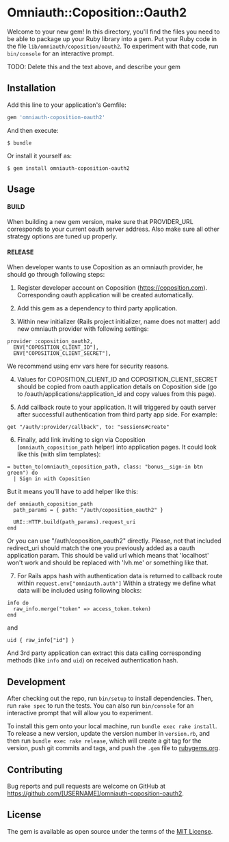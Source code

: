 # Omniauth::Coposition::Oauth2

Welcome to your new gem! In this directory, you'll find the files you need to be able to package up your Ruby library into a gem. Put your Ruby code in the file `lib/omniauth/coposition/oauth2`. To experiment with that code, run `bin/console` for an interactive prompt.

TODO: Delete this and the text above, and describe your gem

## Installation

Add this line to your application's Gemfile:

```ruby
gem 'omniauth-coposition-oauth2'
```

And then execute:

    $ bundle

Or install it yourself as:

    $ gem install omniauth-coposition-oauth2

## Usage

#### BUILD

When building a new gem version, make sure that PROVIDER_URL corresponds to your current oauth server address. Also make sure all other strategy options are tuned up properly.

#### RELEASE

When developer wants to use Coposition as an omniauth provider, he should go through following steps:

1. Register developer account on Coposition (https://coposition.com). Corresponding oauth application will be created automatically.

2. Add this gem as a dependency to third party application.

3. Within new initializer (Rails project initializer, name does not matter) add new omniauth provider with following settings:

```
provider :coposition_oauth2,
  ENV["COPOSITION_CLIENT_ID"],
  ENV["COPOSITION_CLIENT_SECRET"],
```
We recommend using env vars here for security reasons.

4. Values for COPOSITION_CLIENT_ID and COPOSITION_CLIENT_SECRET should be copied from oauth application details on Coposition side (go to /oauth/applications/:application_id and copy values from this page).

5. Add callback route to your application. It will triggered by oauth server after successfull authentication from third party app side. For example:
```
get "/auth/:provider/callback", to: "sessions#create"
```

6. Finally, add link inviting to sign via Coposition (`omniauth_coposition_path` helper) into application pages. It could look like this (with slim templates):
```
= button_to(omniauth_coposition_path, class: "bonus__sign-in btn green") do
  | Sign in with Coposition
```
But it means you'll have to add helper like this:
```
def omniauth_coposition_path
  path_params = { path: "/auth/coposition_oauth2" }

  URI::HTTP.build(path_params).request_uri
end
```
Or you can use "/auth/coposition_oauth2" directly.
Please, not that included redirect_uri should match the one you previously added as a oauth application param. This should be valid url which means that 'localhost' won't work and should be replaced with 'lvh.me' or something like that.

7. For Rails apps hash with authentication data is returned to callback route within `request.env["omniauth.auth"]`
Within a strategy we define what data will be included using following blocks:
```
info do
  raw_info.merge("token" => access_token.token)
end
```
and
```
uid { raw_info["id"] }
```
And 3rd party application can extract this data calling corresponding methods (like `info` and `uid`) on received authentication hash.

## Development

After checking out the repo, run `bin/setup` to install dependencies. Then, run `rake spec` to run the tests. You can also run `bin/console` for an interactive prompt that will allow you to experiment.

To install this gem onto your local machine, run `bundle exec rake install`. To release a new version, update the version number in `version.rb`, and then run `bundle exec rake release`, which will create a git tag for the version, push git commits and tags, and push the `.gem` file to [rubygems.org](https://rubygems.org).

## Contributing

Bug reports and pull requests are welcome on GitHub at https://github.com/[USERNAME]/omniauth-coposition-oauth2.


## License

The gem is available as open source under the terms of the [MIT License](http://opensource.org/licenses/MIT).
